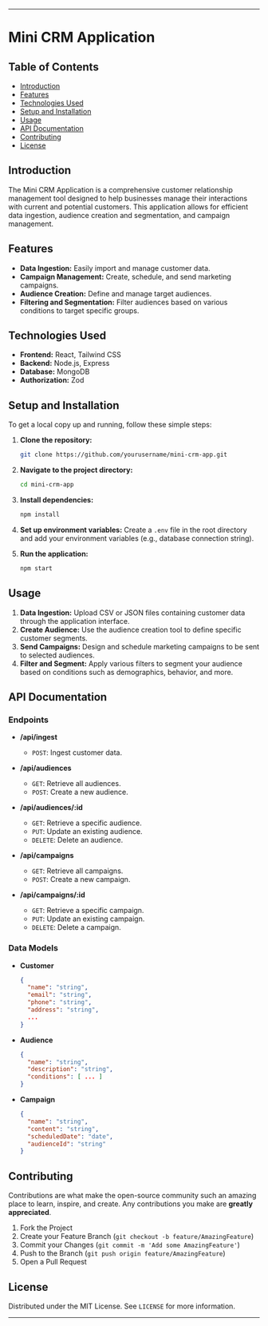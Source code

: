 

---

# Mini CRM Application

## Table of Contents

- [Introduction](#introduction)
- [Features](#features)
- [Technologies Used](#technologies-used)
- [Setup and Installation](#setup-and-installation)
- [Usage](#usage)
- [API Documentation](#api-documentation)
- [Contributing](#contributing)
- [License](#license)

## Introduction

The Mini CRM Application is a comprehensive customer relationship management tool designed to help businesses manage their interactions with current and potential customers. This application allows for efficient data ingestion, audience creation and segmentation, and campaign management.

## Features

- **Data Ingestion:** Easily import and manage customer data.
- **Campaign Management:** Create, schedule, and send marketing campaigns.
- **Audience Creation:** Define and manage target audiences.
- **Filtering and Segmentation:** Filter audiences based on various conditions to target specific groups.

## Technologies Used

- **Frontend:** React, Tailwind CSS
- **Backend:** Node.js, Express
- **Database:** MongoDB
- **Authorization:** Zod

## Setup and Installation

To get a local copy up and running, follow these simple steps:

1. **Clone the repository:**
    ```bash
    git clone https://github.com/yourusername/mini-crm-app.git
    ```

2. **Navigate to the project directory:**
    ```bash
    cd mini-crm-app
    ```

3. **Install dependencies:**
    ```bash
    npm install
    ```

4. **Set up environment variables:**
    Create a `.env` file in the root directory and add your environment variables (e.g., database connection string).

5. **Run the application:**
    ```bash
    npm start
    ```

## Usage

1. **Data Ingestion:** Upload CSV or JSON files containing customer data through the application interface.
2. **Create Audience:** Use the audience creation tool to define specific customer segments.
3. **Send Campaigns:** Design and schedule marketing campaigns to be sent to selected audiences.
4. **Filter and Segment:** Apply various filters to segment your audience based on conditions such as demographics, behavior, and more.

## API Documentation

### Endpoints

- **/api/ingest**
  - `POST`: Ingest customer data.

- **/api/audiences**
  - `GET`: Retrieve all audiences.
  - `POST`: Create a new audience.

- **/api/audiences/:id**
  - `GET`: Retrieve a specific audience.
  - `PUT`: Update an existing audience.
  - `DELETE`: Delete an audience.

- **/api/campaigns**
  - `GET`: Retrieve all campaigns.
  - `POST`: Create a new campaign.

- **/api/campaigns/:id**
  - `GET`: Retrieve a specific campaign.
  - `PUT`: Update an existing campaign.
  - `DELETE`: Delete a campaign.

### Data Models

- **Customer**
  ```json
  {
    "name": "string",
    "email": "string",
    "phone": "string",
    "address": "string",
    ...
  }
  ```

- **Audience**
  ```json
  {
    "name": "string",
    "description": "string",
    "conditions": [ ... ]
  }
  ```

- **Campaign**
  ```json
  {
    "name": "string",
    "content": "string",
    "scheduledDate": "date",
    "audienceId": "string"
  }
  ```

## Contributing

Contributions are what make the open-source community such an amazing place to learn, inspire, and create. Any contributions you make are **greatly appreciated**.

1. Fork the Project
2. Create your Feature Branch (`git checkout -b feature/AmazingFeature`)
3. Commit your Changes (`git commit -m 'Add some AmazingFeature'`)
4. Push to the Branch (`git push origin feature/AmazingFeature`)
5. Open a Pull Request

## License

Distributed under the MIT License. See `LICENSE` for more information.

---


